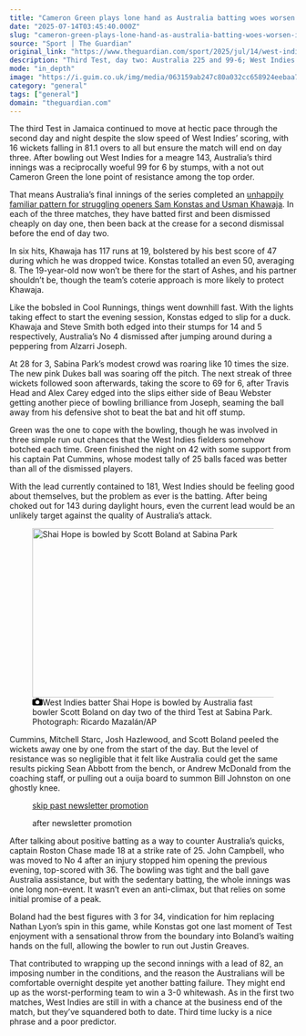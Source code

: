 ```yaml
---
title: "Cameron Green plays lone hand as Australia batting woes worsen in West Indies"
date: "2025-07-14T03:45:40.000Z"
slug: "cameron-green-plays-lone-hand-as-australia-batting-woes-worsen-in-west-indies"
source: "Sport | The Guardian"
original_link: "https://www.theguardian.com/sport/2025/jul/14/west-indies-australia-third-test-day-two-report"
description: "Third Test, day two: Australia 225 and 99-6; West Indies 143 at stumps  No 3 batter hits 42 not out after Sam Konstas falls for a duck  The third Test in Jamaica continued to move at hectic pace through the second day and night despite the slow speed of West Indies’ scoring, with 16 wickets falling in 81.1 overs to all but ensure the match will end on day three. After bowling out West Indies for a meagre 143, Australia’s third innings was a reciprocally woeful 99 for 6 by stumps, with a not out Cameron Green the lone point of resistance among the top order. That means Australia’s final innings of the series completed an unhappily familiar pattern for struggling openers Sam Konstas and Usman Khawaja. In each of the three matches, they have batted first and been dismissed cheaply on day one, then been back at the crease for a second dismissal before the end of day two.  Continue reading..."
mode: "in_depth"
image: "https://i.guim.co.uk/img/media/063159ab247c80a032cc658924eebaa7f4318d93/371_0_4524_3619/master/4524.jpg?width=1200&height=630&quality=85&auto=format&fit=crop&overlay-align=bottom%2Cleft&overlay-width=100p&overlay-base64=L2ltZy9zdGF0aWMvb3ZlcmxheXMvdGctZGVmYXVsdC5wbmc&enable=upscale&s=11bb61fa7d1b8c4811b3673dcea0395c"
category: "general"
tags: ["general"]
domain: "theguardian.com"
---
```

<div id="readability-page-1" class="page"><div id="maincontent"><p>The third Test in Jamaica continued to move at hectic pace through the second day and night despite the slow speed of West Indies’ scoring, with 16 wickets falling in 81.1 overs to all but ensure the match will end on day three. After bowling out West Indies for a meagre 143, Australia’s third innings was a reciprocally woeful 99 for 6 by stumps, with a not out Cameron Green the lone point of resistance among the top order.</p><p>That means Australia’s final innings of the series completed an <a href="https://www.theguardian.com/sport/2025/jul/13/west-indies-australia-third-test-day-one-report" data-link-name="in body link">unhappily familiar pattern for struggling openers Sam Konstas and Usman Khawaja</a>. In each of the three matches, they have batted first and been dismissed cheaply on day one, then been back at the crease for a second dismissal before the end of day two.</p><figure id="6a785eba-7f80-4d80-9d73-356a514c451c" data-spacefinder-role="richLink" data-spacefinder-type="model.dotcomrendering.pageElements.RichLinkBlockElement"><gu-island name="RichLinkComponent" priority="feature" deferuntil="idle" props="{&quot;richLinkIndex&quot;:2,&quot;element&quot;:{&quot;_type&quot;:&quot;model.dotcomrendering.pageElements.RichLinkBlockElement&quot;,&quot;prefix&quot;:&quot;Related: &quot;,&quot;text&quot;:&quot;Pressure mounts on Konstas and Khawaja as Australia collapse against West Indies&quot;,&quot;elementId&quot;:&quot;6a785eba-7f80-4d80-9d73-356a514c451c&quot;,&quot;role&quot;:&quot;richLink&quot;,&quot;url&quot;:&quot;https://www.theguardian.com/sport/2025/jul/13/west-indies-australia-third-test-day-one-report&quot;},&quot;ajaxUrl&quot;:&quot;https://api.nextgen.guardianapps.co.uk&quot;,&quot;format&quot;:{&quot;design&quot;:0,&quot;display&quot;:0,&quot;theme&quot;:2}}"></gu-island></figure><p>In six hits, Khawaja has 117 runs at 19, bolstered by his best score of 47 during which he was dropped twice. Konstas totalled an even 50, averaging 8. The 19-year-old now won’t be there for the start of Ashes, and his partner shouldn’t be, though the team’s coterie approach is more likely to protect Khawaja.</p><p>Like the bobsled in Cool Runnings, things went downhill fast. With the lights taking effect to start the evening session, Konstas edged to slip for a duck. Khawaja and Steve Smith both edged into their stumps for 14 and 5 respectively, Australia’s No 4 dismissed after jumping around during a peppering from Alzarri Joseph.</p><p>At 28 for 3, Sabina Park’s modest crowd was roaring like 10 times the size. The new pink Dukes ball was soaring off the pitch. The next streak of three wickets followed soon afterwards, taking the score to 69 for 6, after Travis Head and Alex Carey edged into the slips either side of Beau Webster getting another piece of bowling brilliance from Joseph, seaming the ball away from his defensive shot to beat the bat and hit off stump.</p><p>Green was the one to cope with the bowling, though he was involved in three simple run out chances that the West Indies fielders somehow botched each time. Green finished the night on 42 with some support from his captain Pat Cummins, whose modest tally of 25 balls faced was better than all of the dismissed players.</p><p>With the lead currently contained to 181, West Indies should be feeling good about themselves, but the problem as ever is the batting. After being choked out for 143 during daylight hours, even the current lead would be an unlikely target against the quality of Australia’s attack.</p><figure id="b2811442-28bf-4c87-986a-9393b4b1591d" data-spacefinder-role="inline" data-spacefinder-type="model.dotcomrendering.pageElements.ImageBlockElement"><div id="img-2"><picture><source srcset="https://i.guim.co.uk/img/media/320d5dc3f19e363b739c6153382e2f0f8d0a5d72/0_0_4674_3116/master/4674.jpg?width=620&amp;dpr=2&amp;s=none&amp;crop=none" media="(min-width: 660px) and (-webkit-min-device-pixel-ratio: 1.25), (min-width: 660px) and (min-resolution: 120dpi)"><source srcset="https://i.guim.co.uk/img/media/320d5dc3f19e363b739c6153382e2f0f8d0a5d72/0_0_4674_3116/master/4674.jpg?width=620&amp;dpr=1&amp;s=none&amp;crop=none" media="(min-width: 660px)"><source srcset="https://i.guim.co.uk/img/media/320d5dc3f19e363b739c6153382e2f0f8d0a5d72/0_0_4674_3116/master/4674.jpg?width=605&amp;dpr=2&amp;s=none&amp;crop=none" media="(min-width: 480px) and (-webkit-min-device-pixel-ratio: 1.25), (min-width: 480px) and (min-resolution: 120dpi)"><source srcset="https://i.guim.co.uk/img/media/320d5dc3f19e363b739c6153382e2f0f8d0a5d72/0_0_4674_3116/master/4674.jpg?width=605&amp;dpr=1&amp;s=none&amp;crop=none" media="(min-width: 480px)"><source srcset="https://i.guim.co.uk/img/media/320d5dc3f19e363b739c6153382e2f0f8d0a5d72/0_0_4674_3116/master/4674.jpg?width=445&amp;dpr=2&amp;s=none&amp;crop=none" media="(min-width: 320px) and (-webkit-min-device-pixel-ratio: 1.25), (min-width: 320px) and (min-resolution: 120dpi)"><source srcset="https://i.guim.co.uk/img/media/320d5dc3f19e363b739c6153382e2f0f8d0a5d72/0_0_4674_3116/master/4674.jpg?width=445&amp;dpr=1&amp;s=none&amp;crop=none" media="(min-width: 320px)"><img alt="Shai Hope is bowled by Scott Boland at Sabina Park" src="https://i.guim.co.uk/img/media/320d5dc3f19e363b739c6153382e2f0f8d0a5d72/0_0_4674_3116/master/4674.jpg?width=445&amp;dpr=1&amp;s=none&amp;crop=none" width="445" height="296.66666666666663" loading="lazy"></picture></div><figcaption data-spacefinder-role="inline"><span><svg width="18" height="13" viewBox="0 0 18 13"><path d="M18 3.5v8l-1.5 1.5h-15l-1.5-1.5v-8l1.5-1.5h3.5l2-2h4l2 2h3.5l1.5 1.5zm-9 7.5c1.9 0 3.5-1.6 3.5-3.5s-1.6-3.5-3.5-3.5-3.5 1.6-3.5 3.5 1.6 3.5 3.5 3.5z"></path></svg></span><span>West Indies batter Shai Hope is bowled by Australia fast bowler Scott Boland on day two of the third Test at Sabina Park.</span> Photograph: Ricardo Mazalán/AP</figcaption></figure><p>Cummins, Mitchell Starc, Josh Hazlewood, and Scott Boland peeled the wickets away one by one from the start of the day. But the level of resistance was so negligible that it felt like Australia could get the same results picking Sean Abbott from the bench, or Andrew McDonald from the coaching staff, or pulling out a ouija board to summon Bill Johnston on one ghostly knee.</p><figure data-spacefinder-role="inline" data-spacefinder-type="model.dotcomrendering.pageElements.NewsletterSignupBlockElement"><a data-ignore="global-link-styling" href="#EmailSignup-skip-link-10">skip past newsletter promotion</a><p id="EmailSignup-skip-link-10" tabindex="0" aria-label="after newsletter promotion" role="note">after newsletter promotion</p></figure><p>After talking about positive batting as a way to counter Australia’s quicks, captain Roston Chase made 18 at a strike rate of 25. John Campbell, who was moved to No 4 after an injury stopped him opening the previous evening, top-scored with 36. The bowling was tight and the ball gave Australia assistance, but with the sedentary batting, the whole innings was one long non-event. It wasn’t even an anti-climax, but that relies on some initial promise of a peak.</p><p>Boland had the best figures with 3 for 34, vindication for him replacing Nathan Lyon’s spin in this game, while Konstas got one last moment of Test enjoyment with a sensational throw from the boundary into Boland’s waiting hands on the full, allowing the bowler to run out Justin Greaves.</p><p>That contributed to wrapping up the second innings with a lead of 82, an imposing number in the conditions, and the reason the Australians will be comfortable overnight despite yet another batting failure. They might end up as the worst-performing team to win a 3-0 whitewash. As in the first two matches, West Indies are still in with a chance at the business end of the match, but they’ve squandered both to date. Third time lucky is a nice phrase and a poor predictor.</p></div></div>